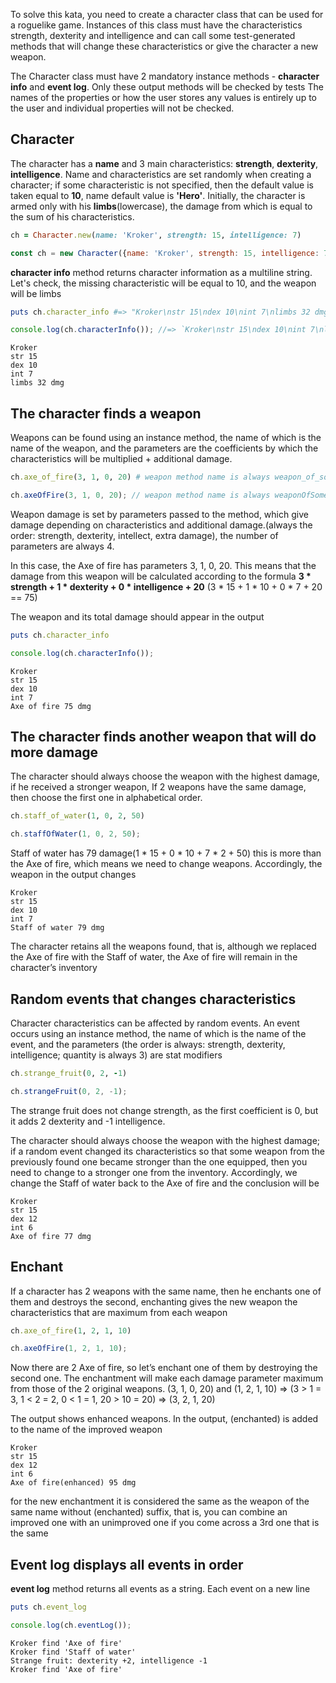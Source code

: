 To solve this kata, you need to create a character class that can be used for a roguelike game. Instances of this class must have the characteristics strength, dexterity and intelligence and can call some test-generated methods that will change these characteristics or give the character a new weapon.

The Character class must have 2 mandatory instance methods - __character info__ and __event log__. Only these output methods will be checked by tests The names of the properties or how the user stores any values is entirely up to the user and individual properties will not be checked.

Character
-
The character has a __name__ and 3 main characteristics: __strength__, __dexterity__, __intelligence__. Name and characteristics are set randomly when creating a character; if some characteristic is not specified, then the default value is taken equal to __10__, name default value is __'Hero'__. Initially, the character is armed only with his __limbs__(lowercase), the damage from which is equal to the sum of his characteristics.
```ruby
ch = Character.new(name: 'Kroker', strength: 15, intelligence: 7)  
```
```javascript
const ch = new Character({name: 'Kroker', strength: 15, intelligence: 7});
```
__character info__ method returns character information as a multiline string. Let's check, the missing characteristic will be equal to 10, and the weapon will be limbs

```ruby
puts ch.character_info #=> "Kroker\nstr 15\ndex 10\nint 7\nlimbs 32 dmg"
```
```javascript
console.log(ch.characterInfo()); //=> `Kroker\nstr 15\ndex 10\nint 7\nlimbs 32 dmg`
```
```
Kroker
str 15
dex 10
int 7
limbs 32 dmg
```
The character finds a weapon
-
Weapons can be found using an instance method, the name of which is the name of the weapon, and the parameters are the coefficients by which the characteristics will be multiplied + additional damage.
```ruby
ch.axe_of_fire(3, 1, 0, 20) # weapon method name is always weapon_of_something
```
```javascript
ch.axeOfFire(3, 1, 0, 20); // weapon method name is always weaponOfSomething
```
Weapon damage is set by parameters passed to the method, which give damage depending on characteristics and additional damage.(always the order: strength, dexterity, intellect, extra damage), the number of  parameters are always 4.

In this case, the Axe of fire has parameters 3, 1, 0, 20. This means that the damage from this weapon will be calculated according to the formula __3 * strength + 1 * dexterity + 0 * intelligence + 20__ (3 * 15 + 1 * 10 + 0 * 7 + 20 == 75)

The weapon and its total damage should appear in the output
```ruby
puts ch.character_info
```
```javascript
console.log(ch.characterInfo());
```
```
Kroker
str 15
dex 10
int 7
Axe of fire 75 dmg
```
The character finds another weapon that will do more damage
-

The character should always choose the weapon with the highest damage, if he received a stronger weapon, If 2 weapons have the same damage, then choose the first one in alphabetical order.

```ruby
ch.staff_of_water(1, 0, 2, 50)
```
```javascript
ch.staffOfWater(1, 0, 2, 50);
```
Staff of water has 79 damage(1 * 15 + 0 * 10 + 7 * 2 + 50) this is more than the Axe of fire, which means we need to change weapons. Accordingly, the weapon in the output changes

```
Kroker
str 15
dex 10
int 7
Staff of water 79 dmg
```
The character retains all the weapons found, that is, although we replaced the Axe of fire with the Staff of water, the Axe of fire will remain in the character’s inventory

Random events that changes characteristics
-
Character characteristics can be affected by random events. An event occurs using an instance method, the name of which is the name of the event, and the parameters (the order is always: strength, dexterity, intelligence; quantity is always 3) are stat modifiers

```ruby
ch.strange_fruit(0, 2, -1)
```
```javascript
ch.strangeFruit(0, 2, -1);
```
The strange fruit does not change strength, as the first coefficient is 0, but it adds 2 dexterity and -1 intelligence.

The character should always choose the weapon with the highest damage; if a random event changed its characteristics so that some weapon from the previously found one became stronger than the one equipped, then you need to change to a stronger one from the inventory. Accordingly, we change the Staff of water back to the Axe of fire and the conclusion will be

```
Kroker
str 15
dex 12
int 6
Axe of fire 77 dmg
```

Enchant
-
If a character has 2 weapons with the same name, then he enchants one of them and destroys the second, enchanting gives the new weapon the characteristics that are maximum from each weapon

```ruby
ch.axe_of_fire(1, 2, 1, 10)
```
```javascript
ch.axeOfFire(1, 2, 1, 10);
```
Now there are 2 Axe of fire, so let’s enchant one of them by destroying the second one. The enchantment will make each damage parameter maximum from those of the 2 original weapons. (3, 1, 0, 20) and (1, 2, 1, 10) => (3 > 1 = 3, 1 < 2 = 2, 0 < 1 = 1, 20 > 10 = 20) => (3, 2, 1, 20)

The output shows enhanced weapons. In the output, (enchanted) is added to the name of the improved weapon

```
Kroker
str 15
dex 12
int 6
Axe of fire(enhanced) 95 dmg
```
for the new enchantment it is considered the same as the weapon of the same name without (enchanted) suffix, that is, you can combine an improved one with an unimproved one if you come across a 3rd one that is the same

Event log displays all events in order
-

__event log__ method returns all events as a string. Each event on a new line

```ruby
puts ch.event_log
```
```javascript
console.log(ch.eventLog());
```
```
Kroker find 'Axe of fire'
Kroker find 'Staff of water'
Strange fruit: dexterity +2, intelligence -1
Kroker find 'Axe of fire'
```

